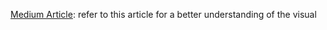 [Medium Article](https://medium.com/@vanyaariku/data-tells-a-story-part-4-8954d0a0055): refer to this article for a better understanding of the visual 

